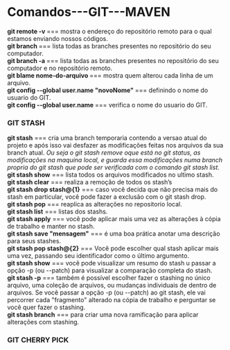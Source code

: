 # Comandos---GIT---MAVEN

<strong>git remote -v </strong> ===  mostra o endereço do repositório remoto para o qual estamos enviando nossos códigos.<br>
<strong>git branch </strong> ===  lista todas as branches presentes no repositório do seu computador.<br>
<strong>git branch -a </strong> ===  lista todas as branches presentes no repositório do seu computador e no repositório remoto.<br>
<strong>git blame nome-do-arquivo </strong> ===  mostra quem alterou cada linha de um arquivo.<br>
<strong>git config --global user.name "novoNome" </strong> === definindo o nome do usuario do GIT.<br>
<strong>git config --global user.name </strong> === verifica o nome do usuario do GIT.<br>
<h3>GIT STASH </h3>
<strong>git stash</strong> === cria uma branch temporaria contendo a versao atual do projeto e após isso vai desfazer as modificações feitas nos arquivos da sua branch atual.<em> Ou seja o git stash remove oque está no git status, as modificações na maquina local, e guarda essa modificações numa branch propria do git stash que pode ser verificada com o comando git stash list.</em><br>
<strong>git stash show</strong> ===  lista todos os arquivos modificados no ultimo stash.<br>
<strong>git stash clear</strong> ===  realiza a remoção de todos os stash’s<br>
<strong>git stash drop stash@{1}</strong> === caso você decida que não precisa mais do stash em particular, você pode fazer a exclusão com o git stash drop.<br>
<strong>git stash pop</strong> === reaplica as alterações no repositorio local.<br>
<strong> git stash list</strong> === listas dos stashs.<br>
<strong>git stash apply</strong> === você pode aplicar mais uma vez as alterações à cópia de trabalho e manter no stash.<br>
<strong>git stash save "mensagem"</strong> === é uma boa prática anotar uma descrição para seus stashes.<br>
<strong>git stash pop stash@{2}</strong> === Você pode escolher qual stash aplicar mais uma vez, passando seu identificador como o último argumento.<br>
<strong>git stash show</strong> === você pode visualizar um resumo do stash u passar a opção -p (ou --patch) para visualizar a comparação completa do stash.<br>
<strong>git stash -p</strong> === também é possível escolher fazer o stashing no único arquivo, uma coleção de arquivos, ou mudanças individuais de dentro de arquivos. Se você passar a opção -p (ou --patch) ao git stash, ele vai percorrer cada "fragmento" alterado na cópia de trabalho e perguntar se você quer fazer o stashing.<br>
<strong>git stash branch</strong> === para criar uma nova ramificação para aplicar alterações com stashing.<br>

<h3>GIT CHERRY PICK </h3>



